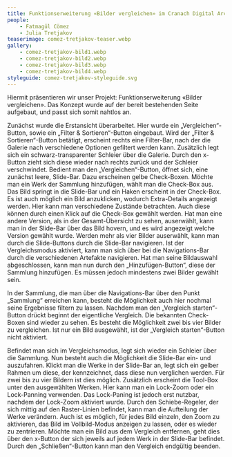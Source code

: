 ```yaml
---
title: Funktionserweiterung «Bilder vergleichen» im Cranach Digital Archive
people:
    - Fatmagül Cömez
    - Julia Tretjakov
teaserimage: comez-tretjakov-teaser.webp
gallery:
    - comez-tretjakov-bild1.webp
    - comez-tretjakov-bild2.webp
    - comez-tretjakov-bild3.webp
    - comez-tretjakov-bild4.webp
styleguide: comez-tretjakov-styleguide.svg
---
```


Hiermit präsentieren wir unser Projekt: Funktionserweiterung «Bilder vergleichen». Das Konzept wurde auf der bereit bestehenden Seite aufgebaut, und passt sich somit nahtlos an.

Zunächst wurde die Erstansicht überarbeitet. Hier wurde ein „Vergleichen“-Button, sowie ein „Filter & Sortieren“-Button eingebaut. Wird der „Filter & Sortieren“-Button betätigt, erscheint rechts eine Filter-Bar, nach der die Galerie nach verschiedene Optionen gefiltert werden kann. Zusätzlich legt sich ein schwarz-transparenter Schleier über die Galerie. Durch den x-Button zieht sich diese wieder nach rechts zurück und der Schleier verschwindet. Bedient man den „Vergleichen“-Button, öffnet sich, eine zunächst leere, Slide-Bar. Dazu erscheinen gelbe Check-Boxen. Möchte man ein Werk der Sammlung hinzufügen, wählt man die Check-Box aus. Das Bild springt in die Slide-Bar und ein Haken erscheint in der Check-Box. Es ist auch möglich ein Bild anzuklicken, wodurch Extra-Details angezeigt werden. Hier kann man verschiedene Zustände betrachten. Auch diese können durch einen Klick auf die Check-Box gewählt werden. Hat man eine andere Version, als in der Gesamt-Übersicht zu sehen, auserwählt, kann man in der Slide-Bar über das Bild hovern, und es wird angezeigt welche Version gewählt wurde. Werden mehr als vier Bilder auserwählt, kann man durch die Slide-Buttons durch die Slide-Bar navigieren. Ist der Vergleichsmodus aktiviert, kann man sich über bei die Navigations-Bar durch die verschiedenen Artefakte navigieren. Hat man seine Bildauswahl abgeschlossen, kann man nun durch den „Hinzufügen-Button“, diese der Sammlung hinzufügen. Es müssen jedoch mindestens zwei Bilder gewählt sein.

In der Sammlung, die man über die Navigations-Bar über den Punkt „Sammlung“ erreichen kann, besteht die Möglichkeit auch hier nochmal seine Ergebnisse filtern zu lassen. Nachdem man den „Vergleich starten“-Button drückt beginnt der eigentliche Vergleich. Die bekannten Check-Boxen sind wieder zu sehen. Es besteht die Möglichkeit zwei bis vier Bilder zu vergleichen. Ist nur ein Bild ausgewählt, ist der „Vergleich starten“-Button nicht aktiviert. 

Befindet man sich im Vergleichsmodus, legt sich wieder ein Schleier über die Sammlung. Nun besteht auch die Möglichkeit die Slide-Bar ein- und auszufahren. Klickt man die Werke in der Slide-Bar an, legt sich ein gelber Rahmen um diese, der kennzeichnet, dass diese nun verglichen werden. Für zwei bis zu vier Bildern ist dies möglich. Zusätzlich erscheint die Tool-Box unter den ausgewählten Werken. Hier kann man ein Lock-Zoom oder ein Lock-Panning verwenden. Das Lock-Paning ist jedoch erst nutzbar, nachdem der Lock-Zoom aktiviert wurde. Durch den Schiebe-Regeler, der sich mittig auf den Raster-Linien befindet, kann man die Aufteilung der Werke verändern. Auch ist es möglich, für jedes Bild einzeln, den Zoom zu aktivieren, das Bild im Vollbild-Modus anzeigen zu lassen, oder es wieder zu zentrieren. Möchte man ein Bild aus dem Vergleich entfernen, geht dies über den x-Button der sich jeweils auf jedem Werk in der Slide-Bar befindet. Durch den „Schließen“-Button kann man den Vergleich endgültig beenden.
